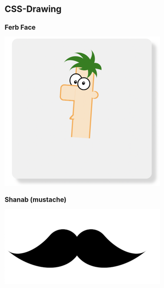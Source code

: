 # CSS-Drawing

## Ferb Face
![FERB-FACE](https://github.com/zayanit/CSS-Drawing/blob/master/FERB-FACE/Ferb-face.png)

## Shanab (mustache)
![Shanab](https://github.com/zayanit/CSS-Drawing/blob/master/SHANAB/Shanab.png)
